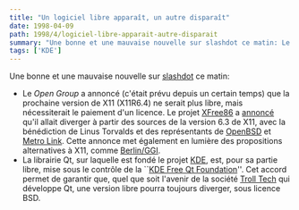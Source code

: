 ```yaml
---
title: "Un logiciel libre apparaît, un autre disparaît"
date: 1998-04-09
path: 1998/4/logiciel-libre-apparait-autre-disparait
summary: "Une bonne et une mauvaise nouvelle sur slashdot ce matin: Le Open Group a annoncé (c'était prévu depuis un certain temps) que la prochaine version de X11 (X11R6.4) ne serait plus libre, mais nécessiterait le paiement d'un licence."
tags: ['KDE']
---
```


<P>Une bonne et une mauvaise nouvelle sur <A HREF="http://slashdot.org/">slashdot</A> ce matin:
<UL>

<LI>Le <EM>Open Group</EM> a annoncé (c'était prévu depuis
un certain temps) que la prochaine version de X11 (X11R6.4) ne
serait plus libre, mais nécessiterait le paiement d'un licence. Le
projet <A HREF="http://www.xfree86.org/">XFree86</A> a <A HREF="http://www.xfree86.org/news/pr-980407.html">annoncé</A>
qu'il allait diverger à partir des sources de la version 6.3 de
X11, avec la bénédiction de Linus Torvalds et des représentants
de <A HREF="http://www.openbsd.org/">OpenBSD</A> et <A HREF="http://www.metrolink.com/">Metro Link</A>.
Cette annonce met également en lumière des propositions alternatives à
X11, comme <A HREF="http://www.berlin-consortium.org/">Berlin/GGI</A>.

<LI>La librairie Qt, sur laquelle est fondé le
projet <A HREF="http://www.kde.org/">KDE</A>, est, pour
sa partie libre, mise sous le contrôle de la ``<A HREF="http://www.itm.mu-luebeck.de/~coolo/kde/kde-announce/msg00817.html">KDE Free Qt Foundation</A>''. Cet accord permet de garantir que, quel
que soit l'avenir de la société <A HREF="http://www.troll.no/">Troll
Tech</A> qui développe Qt, une version libre pourra toujours diverger,
sous licence BSD.

</UL>

</P>


